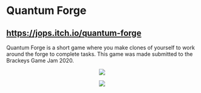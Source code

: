 # Quantum Forge
## https://jops.itch.io/quantum-forge
Quantum Forge is a short game where you make clones of yourself to work around the forge to complete tasks. This game was made submitted to the Brackeys Game Jam 2020.

<p align="center">
  <img src="https://img.itch.zone/aW1hZ2UvNzI0MzQwLzQwMTc3MTIuanBn/original/KraS%2Fq.jpg">
</p>

<p align="center">
  <img src="https://img.itch.zone/aW1hZ2UvNzI0MzQwLzQwMTc3MTQuanBn/original/yotBr3.jpg">
 </p>
